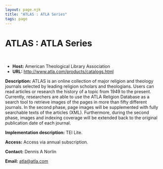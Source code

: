 ```yaml
---
layout: page.njk
title: "ATLAS : ATLA Series"
tags: page
---
```

# ATLAS : ATLA Series



 
 


* **Host:** American Theological Library Association
* **URL:** <http://www.atla.com/products/catalogs.html>


**Description:** ATLAS is an online collection of major religion and theology journals selected by
 leading religion scholars and theologians. Users can read articles or research the
 history of a topic from 1949 to the present. Currently, researchers are able to use
 the ATLA Religion Database as a search tool to retrieve images of the pages in more
 than fifty different journals. In the second phase, page images will be supplemented
 with fully searchable texts of the articles (XML). Furthermore, during the second
 phase, images and indexing coverage will be extended back to the original publication
 date of each journal.
 
 **Implementation description:** TEI Lite.
 
 **Access:** Access via annual subscription.
 
 **Contact:** Dennis A Norlin
 

 

 

 
 **Email:** [atla@atla.com](mailto:atla@atla.com)
